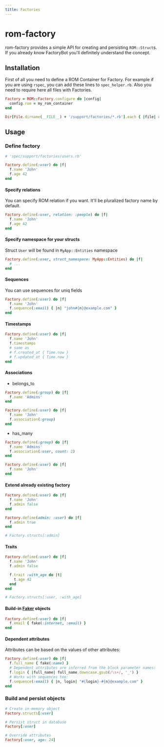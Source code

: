 ```yaml
---
title: Factories
---
```


# rom-factory

rom-factory provides a simple API for creating and persisting `ROM::Struct`s. If you already know FactoryBot you'll definitely understand the concept.

## Installation

First of all you need to define a ROM Container for Factory. For example if you are using `rspec`, you can add these lines to `spec_helper.rb`. Also you need to require here all files with Factories.

```ruby
Factory = ROM::Factory.configure do |config|
  config.rom = my_rom_container
end

Dir[File.dirname(__FILE__) + '/support/factories/*.rb'].each { |file| require file }
```

## Usage

### Define factory

```ruby
# 'spec/support/factories/users.rb'

Factory.define(:user) do |f|
  f.name 'John'
  f.age 42
end
```
#### Specify relations

You can specify ROM relation if you want. It'll be pluralized factory name by default.

```ruby
Factory.define(:user, relation: :people) do |f|
  f.name 'John'
  f.age 42
end
```

#### Specify namespace for your structs

Struct `User` will be found in `MyApp::Entities` namespace

```ruby
Factory.define(:user, struct_namespace: MyApp::Entities) do |f|
  # ...
end
```

#### Sequences

You can use sequences for uniq fields

```ruby
Factory.define(:user) do |f|
  f.name 'John'
  f.sequence(:email) { |n| "john#{n}@example.com" }
end
```

#### Timestamps

```ruby
Factory.define(:user) do |f|
  f.name 'John'
  f.timestamps
  # same as
  # f.created_at { Time.now }
  # f.updated_at { Time.now }
end
```

#### Associations

* belongs_to

```ruby
Factory.define(:group) do |f|
  f.name 'Admins'
end

Factory.define(:user) do |f|
  f.name 'John'
  f.association(:group)
end
```

* has_many

```ruby
Factory.define(:group) do |f|
  f.name 'Admins'
  f.association(:user, count: 2)
end

Factory.define(:user) do |f|
  f.name 'John'
end
```

#### Extend already existing factory

```ruby
Factory.define(:user) do |f|
  f.name 'John'
  f.admin false
end

Factory.define(admin: :user) do |f|
  f.admin true
end

# Factory.structs[:admin]
```

#### Traits

```ruby
Factory.define(:user) do |f|
  f.name 'John'
  f.admin false

  f.trait :with_age do |t|
    t.age 42
  end
end

# Factory.structs[:user, :with_age]
```

#### Build-in [Faker](https://github.com/faker-ruby/faker) objects

```ruby
Factory.define(:user) do |f|
  f.email { fake(:internet, :email) }
end
```

#### Dependent attributes

Attributes can be based on the values of other attributes:

```ruby
Factory.define(:user) do |f|
  f.full_name { fake(:name) }
  # Dependent attributes are inferred from the block parameter names:
  f.login { |full_name| full_name.downcase.gsub(/\s+/, '_') }
  # Works with sequences too:
  f.sequence(:email) { |n, login| "#{login}-#{n}@example.com" }
end
```

### Build and persist objects

```ruby
# Create in-memory object
Factory.structs[:user]

# Persist struct in database
Factory[:user]

# Override attributes
Factory[:user, age: 24]
```
